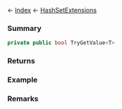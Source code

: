 ← [Index](Api-Index) ← [HashSetExtensions](System.Collections.Generic.HashSetExtensions)

### Summary

```csharp
private public bool TryGetValue<T>
```

### Returns

### Example

### Remarks

